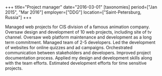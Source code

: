 +++
title="Project manager"
date="2016-03-01"
[taxonomies]
period=["Jan 2015", "Mar 2016"]
employer=["DDG"]
location=["Saint-Petersburg, Russia"]
+++

Managed web projects for CIS division of a famous animation company. Oversaw design and development of 10 web projects, including site of tv channel. Oversaw web platform maintenance and development as a long term commitment. Managed team of 2-5 developers. Led the development of websites for online quizzes and ad campaigns. Orchestrated communication between stakeholders and developers. Improved project documentation process. Applied my design and development skills along with the team efforts. Estimated development efforts for time sensitive projects. 